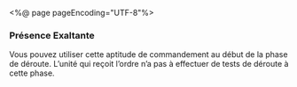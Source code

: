 <%@ page pageEncoding="UTF-8"%>
<div>
	<h3>Présence  Exaltante</h3>
	<p>Vous pouvez utiliser cette aptitude de commandement au début de la phase de déroute. 
	L’unité qui reçoit l’ordre n’a pas à effectuer de tests de déroute à cette phase.</p>
</div>